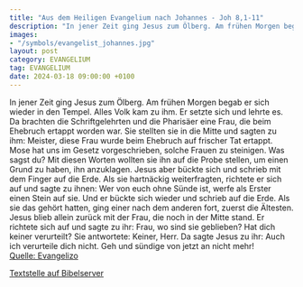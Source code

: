 ```yaml
---
title: "Aus dem Heiligen Evangelium nach Johannes - Joh 8,1-11"
description: "In jener Zeit ging Jesus zum Ölberg. Am frühen Morgen begab er sich wieder in den Tempel. Alles Volk kam zu ihm. Er setzte sich und lehrte es. Da brachten die Schriftgelehrten und die Pharisäer eine Frau, die beim Ehebruch ertappt worden war. Sie stellten sie in die Mitte und sag...."
images:
- "/symbols/evangelist_johannes.jpg"
layout: post
category: EVANGELIUM
tag: EVANGELIUM
date: 2024-03-18 09:00:00 +0100
---
```

In jener Zeit ging Jesus zum Ölberg.
Am frühen Morgen begab er sich wieder in den Tempel. Alles Volk kam zu ihm. Er setzte sich und lehrte es.
Da brachten die Schriftgelehrten und die Pharisäer eine Frau, die beim Ehebruch ertappt worden war. Sie stellten sie in die Mitte
und sagten zu ihm: Meister, diese Frau wurde beim Ehebruch auf frischer Tat ertappt.<!--more-->
Mose hat uns im Gesetz vorgeschrieben, solche Frauen zu steinigen. Was sagst du?
Mit diesen Worten wollten sie ihn auf die Probe stellen, um einen Grund zu haben, ihn anzuklagen. Jesus aber bückte sich und schrieb mit dem Finger auf die Erde.
Als sie hartnäckig weiterfragten, richtete er sich auf und sagte zu ihnen: Wer von euch ohne Sünde ist, werfe als Erster einen Stein auf sie.
Und er bückte sich wieder und schrieb auf die Erde.
Als sie das gehört hatten, ging einer nach dem anderen fort, zuerst die Ältesten. Jesus blieb allein zurück mit der Frau, die noch in der Mitte stand.
Er richtete sich auf und sagte zu ihr: Frau, wo sind sie geblieben? Hat dich keiner verurteilt?
Sie antwortete: Keiner, Herr. Da sagte Jesus zu ihr: Auch ich verurteile dich nicht. Geh und sündige von jetzt an nicht mehr!<br>
[Quelle: Evangelizo](https://evangeliumtagfuertag.org/DE/gospel)

[Textstelle auf Bibelserver](https://www.bibleserver.com/EU/Johannes8,1-11)
